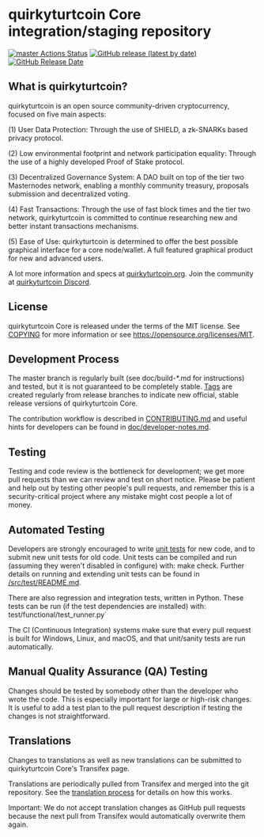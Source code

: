 quirkyturtcoin Core integration/staging repository
=====================================

[![master Actions Status](https://github.com/quirkyturtcoin-Project/quirkyturtcoin/workflows/CI%20Actions%20for%20quirkyturtcoin/badge.svg)](https://github.com/quirkyturtcoin-Project/quirkyturtcoin/actions)
[![GitHub release (latest by date)](https://img.shields.io/github/v/release/quirkyturtcoin-Project/quirkyturtcoin?color=%235c4b7d&cacheSeconds=3600)](https://github.com/quirkyturtcoin-Project/quirkyturtcoin/releases)
[![GitHub Release Date](https://img.shields.io/github/release-date/quirkyturtcoin-Project/quirkyturtcoin?color=%235c4b7d&cacheSeconds=3600)](https://github.com/quirkyturtcoin-Project/quirkyturtcoin/releases)

## What is quirkyturtcoin?

quirkyturtcoin is an open source community-driven cryptocurrency, focused on five main aspects:

(1) User Data Protection: Through the use of SHIELD, a zk-SNARKs based privacy protocol.

(2) Low environmental footprint and network participation equality: Through the use of a highly developed Proof of Stake protocol.

(3) Decentralized Governance System: A DAO built on top of the tier two Masternodes network, enabling a monthly community treasury, proposals submission and decentralized voting.

(4) Fast Transactions: Through the use of fast block times and the tier two network, quirkyturtcoin is committed to continue researching new and better instant transactions mechanisms.

(5) Ease of Use: quirkyturtcoin is determined to offer the best possible graphical interface for a core node/wallet. A full featured graphical product for new and advanced users.

A lot more information and specs at [quirkyturtcoin.org](https://www.quirkyturtcoin.org/). Join the community at [quirkyturtcoin Discord](https://discordapp.com/invite/jzqVsJd).

## License
quirkyturtcoin Core is released under the terms of the MIT license. See [COPYING](https://github.com/quirkyturtcoin-Project/quirkyturtcoin/blob/master/COPYING) for more information or see https://opensource.org/licenses/MIT.

## Development Process

The master branch is regularly built (see doc/build-*.md for instructions) and tested, but it is not guaranteed to be completely stable. [Tags](https://github.com/quirkyturtcoin-Project/quirkyturtcoin/tags) are created regularly from release branches to indicate new official, stable release versions of quirkyturtcoin Core.

The contribution workflow is described in [CONTRIBUTING.md](https://github.com/quirkyturtcoin-Project/quirkyturtcoin/blob/master/CONTRIBUTING.md) and useful hints for developers can be found in [doc/developer-notes.md](https://github.com/quirkyturtcoin-Project/quirkyturtcoin/blob/master/doc/developer-notes.md).

## Testing

Testing and code review is the bottleneck for development; we get more pull requests than we can review and test on short notice. Please be patient and help out by testing other people's pull requests, and remember this is a security-critical project where any mistake might cost people a lot of money.

## Automated Testing

Developers are strongly encouraged to write [unit tests](https://github.com/quirkyturtcoin-Project/quirkyturtcoin/blob/master/src/test/README.md) for new code, and to submit new unit tests for old code. Unit tests can be compiled and run (assuming they weren't disabled in configure) with: make check. Further details on running and extending unit tests can be found in [/src/test/README.md](https://github.com/quirkyturtcoin-Project/quirkyturtcoin/blob/master/src/test/README.md).

There are also regression and integration tests, written in Python. These tests can be run (if the test dependencies are installed) with: test/functional/test_runner.py`

The CI (Continuous Integration) systems make sure that every pull request is built for Windows, Linux, and macOS, and that unit/sanity tests are run automatically.

## Manual Quality Assurance (QA) Testing

Changes should be tested by somebody other than the developer who wrote the code. This is especially important for large or high-risk changes. It is useful to add a test plan to the pull request description if testing the changes is not straightforward.

## Translations

Changes to translations as well as new translations can be submitted to quirkyturtcoin Core's Transifex page.

Translations are periodically pulled from Transifex and merged into the git repository. See the [translation process](https://github.com/quirkyturtcoin-Project/quirkyturtcoin/blob/master/doc/translation_process.md) for details on how this works.

Important: We do not accept translation changes as GitHub pull requests because the next pull from Transifex would automatically overwrite them again.
